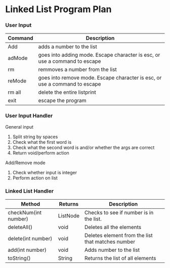 # Linked List Program Plan

### User Input
Command | Description
-- | --
Add <number> | adds a number to the list
adMode | goes into adding mode. Escape character is esc, or use a command to escape
rm <number> | remmoves a number from the list
reMode | goes into remove mode. Escape character is esc, or use a command to escape
rm all | delete the entire listprint | prints out the list
exit | escape the program

### User Input Handler
General input
1. Split string by spaces
2. Check what the first word is
3. Check what the second word is and/or whether the args are correct
4. Return void/perform action

Add/Remove mode
1. Check whether input is integer
2. Perform action on list

### Linked List Handler
Method | Returns |  Description
-|-|-
checkNum(int number)|ListNode<E>|Checks to see if number is in the list.
deleteAll()|void|Deletes all the elements
delete(int number)|void|Deletes element from the list that matches number
add(int number)|void|Adds number to the list
toString()|String|Returns the list of all elements
